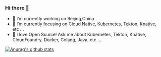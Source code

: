 ### Hi there 👋

- 🔭 I’m currently working on Beijing,China
- 🌱 I’m currently focusing on Cloud Native, Kubernetes, Tekton, Knative, etc ...
- 💬 I love Open Source! Ask me about Kubernetes, Tekton, Knative, CloudFoundry, Docker, Golang, Java, etc ...


[![Anurag's github stats](https://github-readme-stats.vercel.app/api?username=zhangtbj&show_icons=true)](https://github.com/anuraghazra/github-readme-stats)
